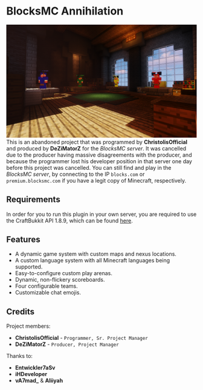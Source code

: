 # BlocksMC Annihilation
![Header](https://github.com/ChristolisOfficial/blocksmc-annihilation/blob/master/res/header.png)
This is an abandoned project that was programmed by **ChristolisOfficial** and produced by **DeZiMatorZ** for the *BlocksMC server*. It was cancelled due to the producer having massive disagreements with the producer, and because the programmer lost his developer position in that server one day before this project was cancelled. You can still find and play in the *BlocksMC server*, by connecting to the IP `blocks.com` or `premium.blocksmc.com` if you have a legit copy of Minecraft, respectively.

## Requirements
In order for you to run this plugin in your own server, you are required to use the CraftBukkit API 1.8.9, which can be found [here](https://getbukkit.org/get/lZ6lfqphkPczgKPMdwAmF90p1rPRYPcC).

## Features
* A dynamic game system with custom maps and nexus locations.
* A custom language system with all Minecraft languages being supported.
* Easy-to-configure custom play arenas.
* Dynamic, non-flickery scoreboards.
* Four configurable teams.
* Customizable chat emojis.

## Credits
Project members:
* **ChristolisOfficial** - `Programmer, Sr. Project Manager`
* **DeZiMatorZ** - `Producer, Project Manager`

Thanks to:
* **Entwickler7aSv**
* **iHDeveloper**
* **vA7mad_** & **Aliiyah**
